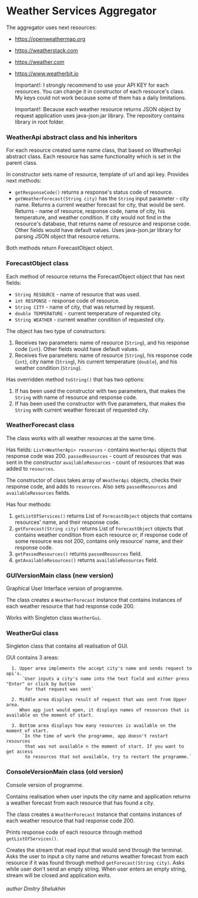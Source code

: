 # Weather Services Aggregator

The aggregator uses next resources:
- https://openweathermap.org
- https://weatherstack.com
- https://weather.com
- https://www.weatherbit.io

    
    Important!: I strongly recommend to use your API KEY for each resources. You can change it in constructor of each resource's class.
    My keys could not work because some of them has a daily limitations.
    
    Important!: Because each weather resource returns JSON object by request application uses java-json.jar library. The repository contains library in root folder.

### WeatherApi abstract class and his inheritors
    
For each resource created same name class, that based on WeatherApi abstract class. Each resource has same functionality which is set in the parent class.

In constructor sets name of resource, template of url and api key.
Provides next methods:
- `getResponseCode()` returns a response's status code of resource.
- `getWeatherForecast(String city)` has the `String` input parameter - city name. Returns a current weather forecast for city, that would be sent. Returns - name of resource, response code, name of city, his temperature, and weather condition. If city would not find in the resource's database, that returns name of resource and response code. Other fields would have default values. Uses java-json.jar library for parsing JSON object that resource returns.

Both methods return ForecastObject object.

### ForecastObject class

Each method of resource returns the ForecastObject object that has next fields:
- `String RESOURCE` - name of resource that was used.
- `int RESPONSE` - response code of resource.
- `String CITY` - name of city, that was returned by request.
- `double TEMPERATURE` - current temperature of requested city.
- `String WEATHER` - current weather condition of requested city.

The object has two type of constructors:
1. Receives two parameters: name of resource (`String`), and his response code (`int`). Other fields would have default values.
2. Receives five parameters: name of resource (`String`), his response code (`int`), city name (`String`), his current temperature (`double`), and his weather condition (`String`).

Has overridden method `toString()` that has two options:
1. If has been used the constructor with two parameters, that makes the `String` with name of resource and response code.
2. If has been used the constructor with five parameters, that makes the `String` with current weather forecast of requested city.

### WeatherForecast class

The class works with all weather resources at the same time.

Has fields:
    `List<WeatherApi> resources` - contains `WeatherApi` objects that response code was 200.
    `passedResources` - count of resources that was sent in the constructor
    `availableResources` - count of resources that was added to `resources`.

The constructor of class takes array of `WeatherApi` objects, checks their response code, and adds to `resources`. Also sets `passedResources` and `availableResources` fields.

Has four methods:
1. `getListOfServices()` returns List of `ForecastObject` objects that contains resources' name, and their response code.
2. `getForecast(String city)` returns List of `ForecastObject` objects that contains weather condition from each resource or, if response code of some resource was not 200, contains only resource' name, and their response code.
3. `getPassedResources()` returns `passedResources` field.
4. `getAvailableResources()` returns `availableResources` field.

### GUIVersionMain class (new version)

Graphical User Interface version of programme.

The class creates a `WeatherForecast` instance that contains instances of each weather resource that had response code 200.

Works with Singleton class `WeatherGui`.

### WeatherGui class

Singleton class that contains all realisation of GUI.

GUI contains 3 areas:
 
      1. Upper area implements the accept city's name and sends request to api's.
          `User inputs a city's name into the text field and either press "Enter" or click by button
           for that request was sent`
 
      2. Middle area displays result of request that was sent from Upper area.
         When app just would open, it displays names of resources that is available on the moment of start.

      3. Bottom area displays how many resources is available on the moment of start.
          `In the time of work the programme, app doesn't restart resources
           that was not available n the moment of start. If you want to get access
           to resources that not available, try to restart the programme.`

### ConsoleVersionMain class (old version)

Console version of programme.

Contains realisation when user inputs the city name and application returns a weather forecast from each resource that has found a city.

The class creates a `WeatherForecast` instance that contains instances of each weather resource that had response code 200.

Prints response code of each resource through method `getListOfServices()`.

Creates the stream that read input that would send through the terminal. Asks the user to input a city name and returns weather forecast from each resource if it was found through method `getForecast(String city)`. Asks while user don't send an empty string. When user enters an empty string, stream will be closed and application exits.


###### author Dmitry Shelukhin